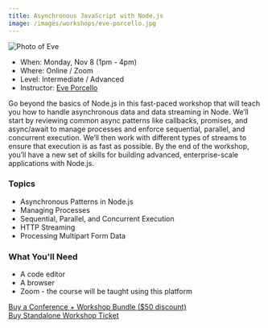 ```yaml
---
title: Asynchronous JavaScript with Node.js
image: /images/workshops/eve-porcello.jpg 
---
```

<div id="speaker"><div class="speaker-photo"><img src="/images/workshops/eve-porcello.jpg" alt="Photo of Eve"/></div></div>

* When: Monday, Nov 8 (1pm - 4pm)
* Where: Online / Zoom
* Level: Intermediate / Advanced
* Instructor: [Eve Porcello](https://moonhighway.com/about)

Go beyond the basics of Node.js in this fast-paced workshop that will teach you how to handle asynchronous data and data streaming in Node. We’ll start by reviewing common async patterns like callbacks, promises, and async/await to manage processes and enforce sequential, parallel, and concurrent execution. We’ll then work with different types of streams to ensure that execution is as fast as possible. By the end of the workshop, you’ll have a new set of skills for building advanced, enterprise-scale applications with Node.js.

### Topics

* Asynchronous Patterns in Node.js
* Managing Processes
* Sequential, Parallel, and Concurrent Execution
* HTTP Streaming
* Processing Multipart Form Data

### What You'll Need

* A code editor
* A browser
* Zoom - the course will be taught using this platform

<div class="cta"><a href="https://ti.to/event-loop/cascadiajs-2021/">Buy a Conference + Workshop Bundle ($50 discount)</a></div> <div class="cta secondary"><a href="https://ti.to/event-loop/cascadiajs-2021/with/noa5qxuzqq4,ttkg9rthsno,qbhdoha8bvo,mzrv5d5lg5c,9bpugxsil-y,rquptpreq3s,2yhjle-navk,1k-p6c67048,kgqqxm0p3wc">Buy Standalone Workshop Ticket</a></div>
